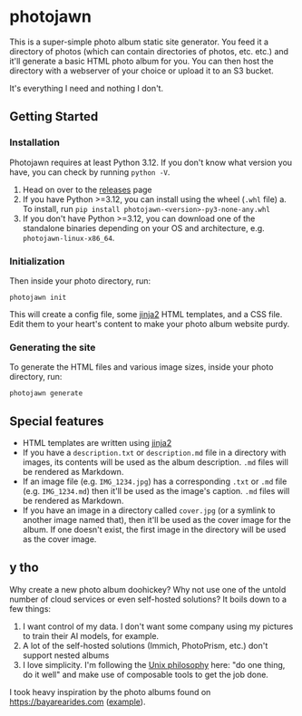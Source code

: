 # photojawn

This is a super-simple photo album static site generator. You feed it a
directory of photos (which can contain directories of photos, etc. etc.) and
it'll generate a basic HTML photo album for you. You can then host the
directory with a webserver of your choice or upload it to an S3 bucket.

It's everything I need and nothing I don't.


## Getting Started

### Installation

Photojawn requires at least Python 3.12. If you don't know what version you
have, you can check by running `python -V`.

1. Head on over to the [releases](https://github.com/nickpegg/photojawn/releases) page
2. If you have Python >=3.12, you can install using the wheel (`.whl` file)
  a. To install, run `pip install photojawn-<version>-py3-none-any.whl`
3. If you don't have Python >=3.12, you can download one of the standalone binaries depending on your OS and architecture, e.g. `photojawn-linux-x86_64`.


### Initialization

Then inside your photo directory, run:
```
photojawn init
```

This will create a config file, some [jinja2](https://jinja.palletsprojects.com/en/latest/templates/)
HTML templates, and a CSS file. Edit them to your heart's content to make your
photo album website purdy.

### Generating the site

To generate the HTML files and various image sizes, inside your photo
directory, run:
```
photojawn generate
```


## Special features

- HTML templates are written using [jinja2](https://jinja.palletsprojects.com/en/latest/templates/)
- If you have a `description.txt` or `description.md` file in a directory with
  images, its contents will be used as the album description. `.md` files will
  be rendered as Markdown.
- If an image file (e.g. `IMG_1234.jpg`) has a corresponding `.txt` or `.md`
  file (e.g. `IMG_1234.md`) then it'll be used as the image's caption. `.md`
  files will be rendered as Markdown.
- If you have an image in a directory called `cover.jpg` (or a symlink
  to another image named that), then it'll be used as the cover image for the
  album. If one doesn't exist, the first image in the directory will be used as
  the cover image.


## y tho

Why create a new photo album doohickey? Why not use one of the untold number of
cloud services or even self-hosted solutions? It boils down to a few things:

1. I want control of my data. I don't want some company using my pictures to
   train their AI models, for example.
2. A lot of the self-hosted solutions (Immich, PhotoPrism, etc.) don't support
   nested albums
3. I love simplicity. I'm following the [Unix philosophy](https://en.wikipedia.org/wiki/Unix_philosophy)
   here: "do one thing, do it well" and make use of composable tools to get the
   job done.

I took heavy inspiration by the photo albums found on https://bayarearides.com
([example](https://bayarearides.com/rides/annadel1/photos/)).
